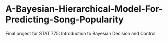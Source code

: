 # A-Bayesian-Hierarchical-Model-For-Predicting-Song-Popularity

Final project for STAT 775: Introduction to Bayesian Decision and Control
